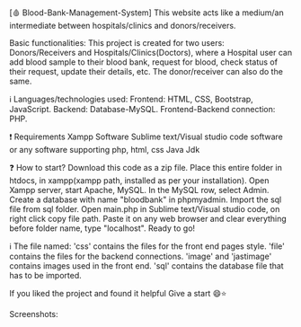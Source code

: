 [🩸 Blood-Bank-Management-System]
This website acts like a medium/an intermediate between hospitals/clinics and donors/receivers.

Basic functionalities:
This project is created for two users: Donors/Receivers and Hospitals/Clinics(Doctors), where a Hospital user can add blood sample to their blood bank, request for blood, check status of their request, update their details, etc. The donor/receiver can also do the same.

ℹ️ Languages/technologies used:
Frontend: HTML, CSS, Bootstrap, JavaScript.
Backend: Database-MySQL.
Frontend-Backend connection: PHP.

❗ Requirements
Xampp Software
Sublime text/Visual studio code software or any software supporting php, html, css
Java Jdk

❓ How to start?
Download this code as a zip file.
Place this entire folder in htdocs, in xampp(xampp path, installed as per your installation).
Open Xampp server, start Apache, MySQL.
In the MySQL row, select Admin.
Create a database with name "bloodbank" in phpmyadmin. Import the sql file from sql folder.
Open main.php in Sublime text/Visual studio code, on right click copy file path.
Paste it on any web browser and clear everything before folder name, type "localhost".
Ready to go!

ℹ️ The file named:
'css' contains the files for the front end pages style.
'file' contains the files for the backend connections.
'image' and 'jastimage' contains images used in the front end.
'sql' contains the database file that has to be imported.

If you liked the project and found it helpful
Give a start 😄:star:

Screenshots:
